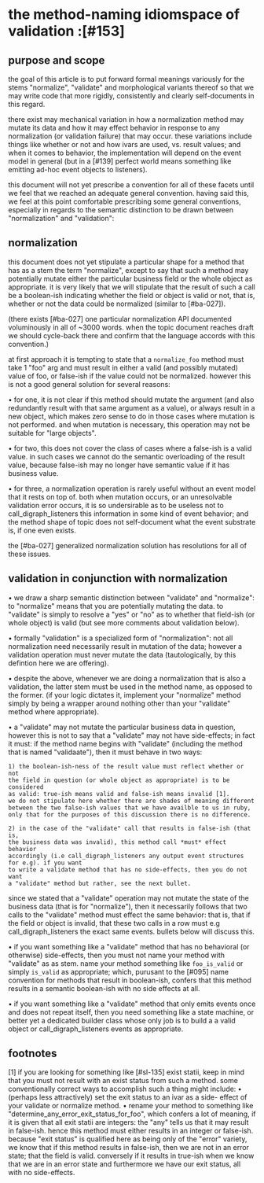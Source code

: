 # the method-naming idiomspace of validation :[#153]


## purpose and scope

the goal of this article is to put forward formal meanings variously for the
stems "normalize", "validate" and morphological variants thereof so that we
may write code that more rigidly, consistently and clearly self-documents in
this regard.

there exist may mechanical variation in how a normalization method may mutate
its data and how it may effect behavior in response to any normalization (or
validation failure) that may occur. these variations include things like
whether or not and how ivars are used, vs. result values; and when it comes
to behavior, the implementation will depend on the event model in general
(but in a [#139] perfect world means something like emitting ad-hoc event
objects to listeners).

this document will not yet prescribe a convention for all of these facets
until we feel that we reached an adequate general convention. having said
this, we feel at this point comfortable prescribing some general conventions,
especially in regards to the semantic distinction to be drawn between
"normalization" and "validation":



## normalization

this document does not yet stipulate a particular shape for a method that has
as a stem the term "normalize", except to say that such a method may
potentially mutate either the particular business field or the whole object
as appropriate. it is very likely that we will stipulate that the result of
such a call be a boolean-ish indicating whether the field or object is valid
or not, that is, whether or not the data could be normalized (similar to
[#ba-027]).

(there exists [#ba-027] one particular normalization API documented
voluminously in all of ~3000 words. when the topic document reaches draft we
should cycle-back there and confirm that the language accords with this
convention.)

at first approach it is tempting to state that a `normalize_foo` method must
take 1 "foo" arg and must result in either a valid (and possibly mutated)
value of foo, or false-ish if the value could not be normalized.  however this
is not a good general solution for several reasons:

• for one, it is not clear if this method should mutate the argument (and also
  redundantly result with that same argument as a value), or always result
  in a new object, which makes zero sense to do in those cases where mutation
  is not performed. and when mutation is necessary, this operation may not
  be suitable for "large objects".

• for two, this does not cover the class of cases where a false-ish is a
  valid value. in such cases we cannot do the semantic overloading of the
  result value, because false-ish may no longer have semantic value if it
  has business value.

• for three, a normalization operation is rarely useful without an event model
  that it rests on top of. both when mutation occurs, or an unresolvable
  validation error occurs, it is so undersirable as to be useless not to call_digraph_listeners
  this information in some kind of event behavior; and the method shape of
  topic does not self-document what the event substrate is, if one even
  exists.

the [#ba-027] generalized normalization solution has resolutions for all of
these issues.



## validation in conjunction with normalization

• we draw a sharp semantic distinction between "validate" and "normalize": to
  "normalize" means that you are potentially mutating the data. to "validate"
  is simply to resolve a "yes" or "no" as to whether that field-ish (or whole
  object) is valid (but see more comments about validation below).

• formally "validation" is a specialized form of "normalization": not all
  normalization need necessarily result in mutation of the data; however a
  validation operation must never mutate the data (tautologically, by this
  defintion here we are offering).

• despite the above, whenever we are doing a normalization that is also a
  validation, the latter stem must be used in the method name, as opposed to
  the former. (if your logic dictates it, implement your "normalize" method
  simply by being a wrapper around nothing other than your "validate" method
  where appropriate).

• a "validate" may not mutate the particular business data in question,
  however this is not to say that a "validate" may not have side-effects; in
  fact it must: if the method name begins with "validate" (including the
  method that is named "validaate"), then it must behave in two ways:

    1) the boolean-ish-ness of the result value must reflect whether or not
    the field in question (or whole object as appropriate) is to be considered
    as valid: true-ish means valid and false-ish means invalid [1].
    we do not stipulate here whether there are shades of meaning different
    between the two false-ish values that we have availble to us in ruby,
    only that for the purposes of this discussion there is no difference.

    2) in the case of the "validate" call that results in false-ish (that is,
    the business data was invalid), this method call *must* effect behavior
    accordingly (i.e call_digraph_listeners any output event structures for e.g). if you want
    to write a validate method that has no side-effects, then you do not want
    a "validate" method but rather, see the next bullet.

  since we stated that a "validate" operation may not mutate the state
  of the business data (that is for "normalize"), then it necessarily follows
  that two calls to the "validate" method must effect the same behavior: that
  is, that if the field or object is invalid, that these two calls in a row
  must e.g call_digraph_listeners the exact same events. bullets below will discuss this.

• if you want something like a "validate" method that has no behavioral
  (or otherwise) side-effects, then you must not name your method with
  "validate" as as stem. name your method something like `foo_is_valid` or
  simply `is_valid` as appropriate; which, purusant to the [#095] name
  convention for methods that result in boolean-ish, confers that this method
  results in a semantic boolean-ish with no side effects at all.

• if you want something like a "validate" method that only emits events once
  and does not repeat itself, then you need something like a state machine,
  or better yet a dedicated builder class whose only job is to build a
  a valid object or call_digraph_listeners events as appropriate.



## footnotes

[1] if you are looking for something like [#sl-135] exist statii, keep in mind
that you must not result with an exist status from such a method. some
conventionally correct ways to accomplish such a thing might include:
  • (perhaps less attractively) set the exit status to an ivar as a side-
  effect of your validate or normalize method.
  • rename your method to something like
  "determine_any_error_exit_status_for_foo", which confers a lot of meaning,
  if it is given that all exit statii are integers: the "any" tells us that
  it may result in false-ish. hence this method must either results in an
  integer or false-ish. because "exit status" is qualified here as being only
  of the "error" variety, we know that if this method results in false-ish,
  then we are not in an error state; that the field is valid.  conversely if
  it results in true-ish when we know that we are in an error state and
  furthermore we have our exit status, all with no side-effects.
